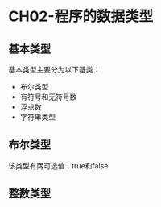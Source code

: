 # CH02-程序的数据类型
## 基本类型
基本类型主要分为以下基类：
* 布尔类型
* 有符号和无符号数
* 浮点数
* 字符串类型
## 布尔类型
该类型有两可选值：true和false
## 整数类型